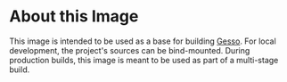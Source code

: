 # About this Image

This image is intended to be used as a base for building [Gesso](https://github.com/forumone/gesso/). For local development, the project's sources can be bind-mounted. During production builds, this image is meant to be used as part of a multi-stage build.
